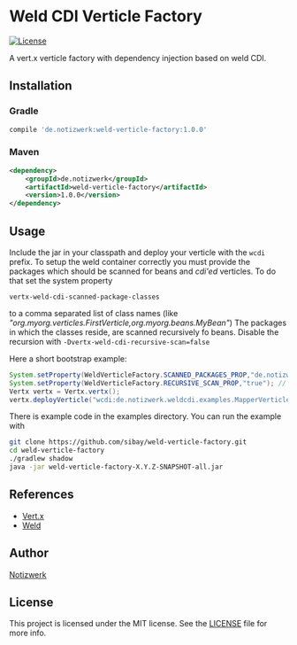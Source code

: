 # Weld CDI Verticle Factory

[![License](http://img.shields.io/:license-mit-blue.svg?style=flat)](http://doge.mit-license.org)

A vert.x verticle factory with dependency injection based on weld CDI.

## Installation

### Gradle

```gradle
compile 'de.notizwerk:weld-verticle-factory:1.0.0'
```

### Maven

```xml
<dependency>
    <groupId>de.notizwerk</groupId>
    <artifactId>weld-verticle-factory</artifactId>
    <version>1.0.0</version>
</dependency>
```

## Usage

Include the jar in your classpath and deploy your verticle with the ```wcdi``` prefix. To setup the weld container correctly you must provide
the packages which should be scanned for beans and _cdi'ed_ verticles. To do that set the system property 

```vertx-weld-cdi-scanned-package-classes```

to a comma separated list of class names (like _"org.myorg.verticles.FirstVerticle,org.myorg.beans.MyBean"_)  The packages in which the classes reside, are scanned recursively fo beans. Disable the recursion with ```-Dvertx-weld-cdi-recursive-scan=false``` 

Here a short bootstrap example:
```java
System.setProperty(WeldVerticleFactory.SCANNED_PACKAGES_PROP,"de.notizwerk.weldcdi.examples.Bootstrap");
System.setProperty(WeldVerticleFactory.RECURSIVE_SCAN_PROP,"true"); // is true by default
Vertx vertx = Vertx.vertx();
vertx.deployVerticle("wcdi:de.notizwerk.weldcdi.examples.MapperVerticle");
```


There is example code in the examples directory. You can run the example with

```bash
git clone https://github.com/sibay/weld-verticle-factory.git
cd weld-verticle-factory
./gradlew shadow
java -jar weld-verticle-factory-X.Y.Z-SNAPSHOT-all.jar
```

## References

* [Vert.x](vertx.io)
* [Weld](http://weld.cdi-spec.org/)

## Author

[Notizwerk](notizwerk.de)

## License

This project is licensed under the MIT license. See the [LICENSE](LICENSE.txt) file for more info.
